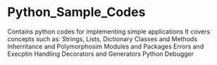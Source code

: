 # Python_Sample_Codes
Contains python codes for implementing simple applications
It covers concepts such as: Strings, Lists, Dictionary
                            Classes and Methods
                            Inherritance and Polymorphosim
                            Modules and Packages
                            Errors and Execptin Handling
                            Decorators and Generators
                            Python Debugger
                        
